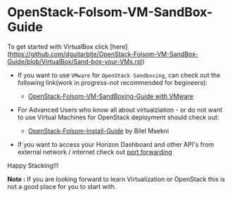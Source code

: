 OpenStack-Folsom-VM-SandBox-Guide
=================================

 To get started with VirtualBox click [here] (https://github.com/dguitarbite/OpenStack-Folsom-VM-SandBox-Guide/blob/VirtualBox/Sand-box-your-VMs.rst)
 
 
* If you want to use `VMware` for `OpenStack Sandboxing`, can check out the following link(work in progress-not recommended for begineers):
  * [OpenStack-Folsom-VM-SandBoxing-Guide with VMware](https://github.com/dguitarbite/OpenStack-Folsom-VM-SandBox-Guide/tree/VMware)

* For Advanced Users who know all about virtualziation - or do not want to use Virtual Machines for OpenStack deployment should check out:
  * [OpenStack-Folsom-Install-Guide](https://github.com/mseknibilel/OpenStack-Folsom-Install-guide/blob/master/OpenStack_Folsom_Install_Guide_WebVersion.rst) by Bilel Msekni

* If you want to access your Horizon Dashboard and other API's from external network / internet check out [port forwarding](https://github.com/dguitarbite/OpenStack-Folsom-VM-SandBox-Guide/blob/VirtualBox/Port%20Forwarding.rst)

Happy Stacking!!!

**Note :** If you are looking forward to learn Virtualization or OpenStack this is not a good place for you to start with.
